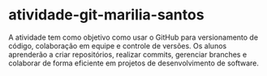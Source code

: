 # atividade-git-marilia-santos
A atividade tem como objetivo como usar o GitHub para versionamento de código, colaboração em equipe e controle de versões. Os alunos aprenderão a criar repositórios, realizar commits, gerenciar branches e colaborar de forma eficiente em projetos de desenvolvimento de software.
